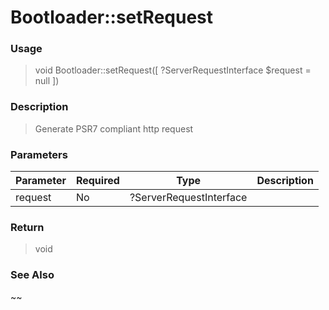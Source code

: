 
# Bootloader::setRequest 

### Usage

> void Bootloader::setRequest([ ?ServerRequestInterface $request = null ])

### Description

> Generate PSR7 compliant http request

### Parameters

Parameter | Required | Type | Description
------------- |------------- |------------- |------------- 
request | No | ?ServerRequestInterface |

### Return
> void 
### See Also

~~


